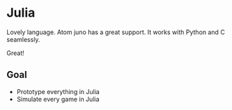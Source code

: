 # Julia

Lovely language. Atom juno has a great support.
It works with Python and C seamlessly.

Great!

## Goal

- Prototype everything in Julia
- Simulate every game in Julia
